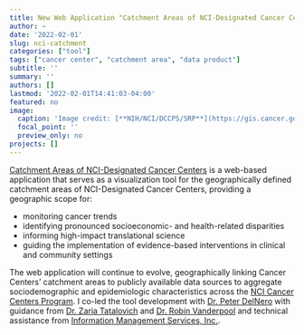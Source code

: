 ```yaml
---
title: New Web Application "Catchment Areas of NCI-Designated Cancer Centers" launched
author: ~
date: '2022-02-01'
slug: nci-catchment
categories: ["tool"]
tags: ["cancer center", "catchment area", "data product"]
subtitle: ''
summary: ''
authors: []
lastmod: '2022-02-01T14:41:03-04:00'
featured: no
image:
  caption: 'Image credit: [**NIH/NCI/DCCPS/SRP**](https://gis.cancer.gov/ncicatchment/)'
  focal_point: ''
  preview_only: no
projects: []
---
```


[Catchment Areas of NCI-Designated Cancer Centers](https://gis.cancer.gov/ncicatchment/) is a web-based application that serves as a visualization tool for the geographically defined catchment areas of NCI-Designated Cancer Centers, providing a geographic scope for:
  * monitoring cancer trends
  * identifying pronounced socioeconomic- and health-related disparities
  * informing high-impact translational science
  * guiding the implementation of evidence-based interventions in clinical and community settings

The web application will continue to evolve, geographically linking Cancer Centers’ catchment areas to publicly available data sources to aggregate sociodemographic and epidemiologic characteristics across the [NCI Cancer Centers Program](https://cancercenters.cancer.gov/). I co-led the tool development with [Dr. Peter DelNero](https://orcid.org/0000-0002-8149-9004) with guidance from [Dr. Zaria Tatalovich](https://surveillance.cancer.gov/about/bios/tatalovichz.html) and [Dr. Robin Vanderpool](https://staffprofiles.cancer.gov/brp/prgmStaffProfile.do?contactId=33399217&name=Robin-Vanderpool&bioType=stf) and technical assistance from [Information Management Services, Inc.](https://www.imsweb.com/).
